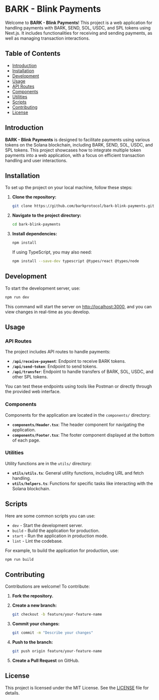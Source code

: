 # BARK - Blink Payments

Welcome to **BARK - Blink Payments**! This project is a web application for handling payments with BARK, SEND, SOL, USDC, and SPL tokens using Next.js. It includes functionalities for receiving and sending payments, as well as managing transaction interactions.

## Table of Contents

- [Introduction](#introduction)
- [Installation](#installation)
- [Development](#development)
- [Usage](#usage)
- [API Routes](#api-routes)
- [Components](#components)
- [Utilities](#utilities)
- [Scripts](#scripts)
- [Contributing](#contributing)
- [License](#license)

## Introduction

**BARK - Blink Payments** is designed to facilitate payments using various tokens on the Solana blockchain, including BARK, SEND, SOL, USDC, and SPL tokens. This project showcases how to integrate multiple token payments into a web application, with a focus on efficient transaction handling and user interactions.

## Installation

To set up the project on your local machine, follow these steps:

1. **Clone the repository:**

   ```sh
   git clone https://github.com/barkprotocol/bark-blink-payments.git
   ```

2. **Navigate to the project directory:**

   ```sh
   cd bark-blink-payments
   ```

3. **Install dependencies:**

   ```sh
   npm install
   ```

   If using TypeScript, you may also need:

   ```sh
   npm install --save-dev typescript @types/react @types/node
   ```

## Development

To start the development server, use:

```sh
npm run dev
```

This command will start the server on [http://localhost:3000](http://localhost:3000), and you can view changes in real-time as you develop.

## Usage

### API Routes

The project includes API routes to handle payments:

- **`/api/receive-payment`**: Endpoint to receive BARK tokens.
- **`/api/send-token`**: Endpoint to send tokens.
- **`/api/transfer`**: Endpoint to handle transfers of BARK, SOL, USDC, and other SPL tokens.

You can test these endpoints using tools like Postman or directly through the provided web interface.

### Components

Components for the application are located in the `components/` directory:

- **`components/Header.tsx`**: The header component for navigating the application.
- **`components/Footer.tsx`**: The footer component displayed at the bottom of each page.

### Utilities

Utility functions are in the `utils/` directory:

- **`utils/utils.ts`**: General utility functions, including URL and fetch handling.
- **`utils/helpers.ts`**: Functions for specific tasks like interacting with the Solana blockchain.

## Scripts

Here are some common scripts you can use:

- `dev` - Start the development server.
- `build` - Build the application for production.
- `start` - Run the application in production mode.
- `lint` - Lint the codebase.

For example, to build the application for production, use:

```sh
npm run build
```

## Contributing

Contributions are welcome! To contribute:

1. **Fork the repository.**
2. **Create a new branch:**

   ```sh
   git checkout -b feature/your-feature-name
   ```

3. **Commit your changes:**

   ```sh
   git commit -m "Describe your changes"
   ```

4. **Push to the branch:**

   ```sh
   git push origin feature/your-feature-name
   ```

5. **Create a Pull Request** on GitHub.

## License

This project is licensed under the MIT License. See the [LICENSE](LICENSE) file for details.
